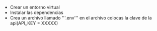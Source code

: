 - Crear un entorno virtual
- Instalar las dependencias
- Crea un archivo llamado '''.env''' en el archivo colocas la clave de la api(API_KEY = XXXXX)